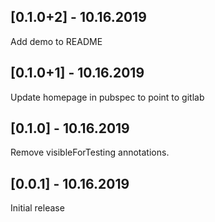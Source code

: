 ## [0.1.0+2] - 10.16.2019

Add demo to README

## [0.1.0+1] - 10.16.2019

Update homepage in pubspec to point to gitlab

## [0.1.0] - 10.16.2019

Remove visibleForTesting annotations.

## [0.0.1] - 10.16.2019

Initial release
